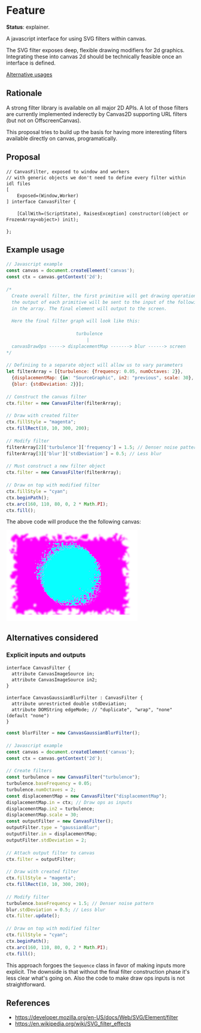 Feature
=======
**Status**: explainer.

A javascript interface for using SVG filters within canvas.

The SVG filter exposes deep, flexible drawing modifiers for 2d graphics.
Integrating these into canvas 2d should be technically feasible once an
interface is defined.

[Alternative usages](https://github.com/fserb/canvas2D/blob/master/spec/filters-usage.md)


Rationale
---------

A strong filter library is available on all major 2D APIs. A lot of those filters are currently implemented inderectly by Canvas2D supporting URL filters (but not on OffscreenCanvas).

This proposal tries to build up the basis for having more interesting filters available directly on canvas, programatically.


Proposal
--------

```webidl
// CanvasFilter, exposed to window and workers
// with generic objects we don't need to define every filter within idl files
[
    Exposed=(Window,Worker)
] interface CanvasFilter {

    [CallWith=(ScriptState), RaisesException] constructor((object or FrozenArray<object>) init);
    
};
```

Example usage
-------------

```js
// Javascript example
const canvas = document.createElement('canvas');
const ctx = canvas.getContext('2d');

/*
  Create overall filter, the first primitive will get drawing operations as input
  the output of each primitive will be sent to the input of the following element
  in the array. The final element will output to the screen.

  Here the final filter graph will look like this:

                          turbulence
                              |
  canvasDrawOps -----> displacementMap -------> blur ------> screen
*/

// Definiing to a separate object will allow us to vary parameters
let filterArray = [{turbulence: {frequency: 0.05, numOctaves: 2}},
  {displacementMap: {in: "SourceGraphic", in2: "previous", scale: 30},
  {blur: {stdDeviation: 2}}];

// Construct the canvas filter
ctx.filter = new CanvasFilter(filterArray);

// Draw with created filter
ctx.fillStyle = "magenta";
ctx.fillRect(10, 10, 300, 200);

// Modify filter
filterArray[2]['turbulence']['frequency'] = 1.5; // Denser noise pattern
filterArray[3]['blur']['stdDeviation'] = 0.5; // Less blur

// Must construct a new filter object
ctx.filter = new CanvasFilter(filterArray);

// Draw on top with modified filter
ctx.fillStyle = "cyan";
ctx.beginPath();
ctx.arc(160, 110, 80, 0, 2 * Math.PI);
ctx.fill();
```

The above code will produce the the following canvas:

![image](../images/filtered-canvas.png)

Alternatives considered
-----------------------

### Explicit inputs and outputs

```webidl
interface CanvasFilter {
  attribute CanvasImageSource in;
  attribute CanvasImageSource in2;
}

interface CanvasGaussianBlurFilter : CanvasFilter {
  attribute unrestricted double stdDeviation;
  attribute DOMString edgeMode; // "duplicate", "wrap", "none" (default "none")
}
```

```js
const blurFilter = new CanvasGaussianBlurFilter();

// Javascript example
const canvas = document.createElement('canvas');
const ctx = canvas.getContext('2d');

// Create filters
const turbulence = new CanvasFilter("turbulence");
turbulence.baseFrequency = 0.05;
turbulence.numOctaves = 2;
const displacementMap = new CanvasFilter("displacementMap");
displacementMap.in = ctx; // Draw ops as inputs
displacementMap.in2 = turbulence;
displacementMap.scale = 30;
const outputFilter = new CanvasFilter();
outputFilter.type = "gaussianBlur";
outputFilter.in = displacementMap;
outputFilter.stdDeviation = 2;

// Attach output filter to canvas
ctx.filter = outputFilter;

// Draw with created filter
ctx.fillStyle = "magenta";
ctx.fillRect(10, 10, 300, 200);

// Modify filter
turbulence.baseFrequency = 1.5; // Denser noise pattern
blur.stdDeviation = 0.5; // Less blur
ctx.filter.update();

// Draw on top with modified filter
ctx.fillStyle = "cyan";
ctx.beginPath();
ctx.arc(160, 110, 80, 0, 2 * Math.PI);
ctx.fill();
```

This approach forgoes the `Sequence` class in favor of making inputs more
explicit. The downside is that without the final filter construction phase it's
less clear what's going on. Also the code to make draw ops inputs is not
straightforward.


References
----------

- https://developer.mozilla.org/en-US/docs/Web/SVG/Element/filter
- https://en.wikipedia.org/wiki/SVG_filter_effects
